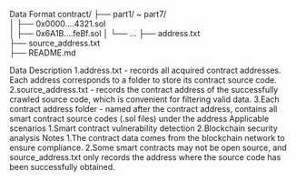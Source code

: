 Data Format
contract/
├── part1/ ~ part7/               
│   ├── 0x0000....4321.sol         
│   ├── 0x6A1B....feBf.sol
│   └── ...
├── address.txt                   
├── source_address.txt            
├── README.md                    


Data Description
1.address.txt - records all acquired contract addresses. Each address corresponds to a folder to store its contract source code.
2.source_address.txt - records the contract address of the successfully crawled source code, which is convenient for filtering valid data.
3.Each contract address folder - named after the contract address, contains all smart contract source codes (.sol files) under the address
Applicable scenarios
1.Smart contract vulnerability detection
2.Blockchain security analysis
Notes
1.The contract data comes from the blockchain network to ensure compliance.
2.Some smart contracts may not be open source, and source_address.txt only records the address where the source code has been successfully obtained.
